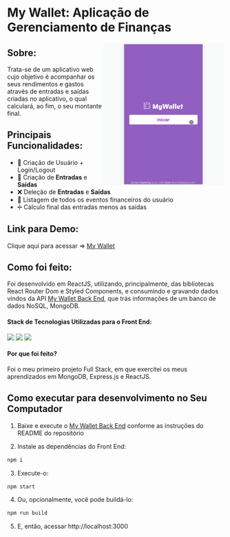 # My Wallet: Aplicação de Gerenciamento de Finanças

<img width="280px" align="right" src="./mywallet.gif"/>
<h2>Sobre:</h2>

<div text-align="center" align="left">
<p>Trata-se de um aplicativo web cujo objetivo é acompanhar os seus rendimentos e gastos através de entradas e saídas criadas no aplicativo, o qual calculará, ao fim, o seu montante final. </p>
</div>

<div align="left">
<h2>Principais Funcionalidades:</h2>

<ul align="left">
 <li align="left">👤 Criação de Usuário + Login/Logout</li>
 <li align="left">📅 Criação de <strong>Entradas</strong> e <strong>Saídas</strong></li>
 <li align="left">❌ Deleção de <strong>Entradas</strong> e <strong>Saídas</strong></li>
 <li align="left">📜 Listagem de todos os eventos financeiros do usuário</li>
 <li align="left">➗ Cálculo final das entradas menos as saídas</li>
</ul>

</div>

<div align="left">
<h2>Link para Demo:</h2>
Clique aqui para acessar => <a href="https://projeto14-mywallet-front-eight-olive.vercel.app">My Wallet</a>
</div>

<div align="left">
<h2>Como foi feito:</h2>
<p>Foi desenvolvido em ReactJS, utilizando, principalmente, das bibliotecas React Router Dom e Styled Components, e consumindo e gravando dados vindos da API <a href="https://github.com/isabellexvr/projeto14-mywallet-back" >My Wallet Back End</a>, que trás informações de um banco de dados NoSQL, MongoDB. </p>
<h4>Stack de Tecnologias Utilizadas para o Front End:</h4>
<img src="https://img.shields.io/badge/React-20232A?style=for-the-badge&logo=react&logoColor=61DAFB"/>
<img src="https://img.shields.io/badge/React_Router-CA4245?style=for-the-badge&logo=react-router&logoColor=white"/>
<img src="https://img.shields.io/badge/styled--components-DB7093?style=for-the-badge&logo=styled-components&logoColor=white"/>
<h4>Por que foi feito?</h4>
<p>Foi o meu primeiro projeto Full Stack, em que exercitei os meus aprendizados em MongoDB, Express.js e ReactJS. </p>
</div>

## Como executar para desenvolvimento no Seu Computador

1. Baixe e execute o <a href="https://github.com/isabellexvr/projeto14-mywallet-back" >My Wallet Back End</a> conforme as instruções do README do repositório

2. Instale as dependências do Front End:
```bash
npm i
```
3. Execute-o:
```bash
npm start
```
4. Ou, opcionalmente, você pode buildá-lo:
```bash
npm run build
```
5. E, então, acessar http://localhost:3000
